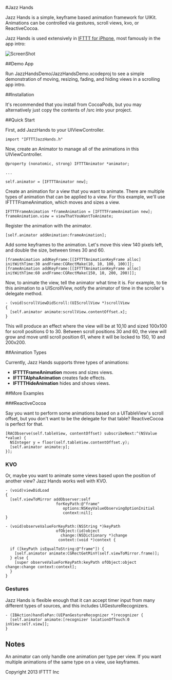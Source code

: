 #Jazz Hands

Jazz Hands is a simple, keyframe based animation framework for UIKit.
Animations can be controlled via gestures, scroll views, kvo, or ReactiveCocoa.

Jazz Hands is used extensively in [IFTTT for iPhone](https://ifttt.com/mobile), most famously in the app intro:

![ScreenShot](https://raw.github.com/IFTTT/JazzHands/screenshots/screenshots/intro.gif)

##Demo App

Run JazzHandsDemo/JazzHandsDemo.xcodeproj to see a simple demonstration of moving, resizing, fading, and hiding views in a scrolling app intro.

##Installation

It's recommended that you install from CocoaPods, but you may alternatively just copy the contents of /src into your project.

##Quick Start

First, add JazzHands to your UIViewController.

```
import "IFTTTJazzHands.h"
```

Now, create an Animator to manage all of the animations in this UIViewController.

```
@property (nonatomic, strong) IFTTTAnimator *animator;

...

self.animator = [IFTTTAnimator new];
```

Create an animation for a view that you want to animate. There are multiple
types of animation that can be applied to a view. For this example, we'll use 
IFTTTFrameAnimation, which moves and sizes a view.

```
IFTTTFrameAnimation *frameAnimation = [IFTTTFrameAnimation new];
frameAnimation.view = viewThatYouWantToAnimate;
```

Register the animation with the animator.

```
[self.animator addAnimation:frameAnimation];
```

Add some keyframes to the animation. Let's move this view 140 pixels left, and double the size, between times 30 and 60.

```
[frameAnimation addKeyFrame:[[IFTTTAnimationKeyFrame alloc] initWithTime:30 andFrame:CGRectMake(10, 10, 100, 100)]];
[frameAnimation addKeyFrame:[[IFTTTAnimationKeyFrame alloc] initWithTime:60 andFrame:CGRectMake(150, 10, 200, 200)]];
```

Now, to animate the view, tell the animator what time it is. For example, to tie this animation to a UIScrollView, notify the animator of time in the scroller's delegate method.

```
- (void)scrollViewDidScroll:(UIScrollView *)scrollView
{
  [self.animator animate:scrollView.contentOffset.x];
}
```

This will produce an effect where the view will be at 10,10 and sized 100x100 for scroll positions 0 to 30. Between scroll positions 30 and 60, the view will grow and move until scroll position 61, where it will be locked to 150, 10 and 200x200.

##Animation Types

Currently, Jazz Hands supports three types of animations:

+ **IFTTTFrameAnimation** moves and sizes views.
+ **IFTTTAlphaAnimation** creates fade effects.
+ **IFTTTHideAnimation** hides and shows views.

##More Examples

###ReactiveCocoa

Say you want to perform some animations based on a UITableView's scroll offset, but you don't want to be the delegate for that table? ReactiveCocoa is perfect for that.

```
[RACObserve(self.tableView, contentOffset) subscribeNext:^(NSValue *value) {
  NSInteger y = floor(self.tableView.contentOffset.y);
  [self.animator animate:y];
}];
```

### KVO

Or, maybe you want to animate some views based upon the position of another view? Jazz Hands works well with KVO.

```
- (void)viewDidLoad
{
  [self.viewToMirror addObserver:self 
                      forKeyPath:@"frame" 
                         options:NSKeyValueObservingOptionInitial 
                         context:nil];
}

- (void)observeValueForKeyPath:(NSString *)keyPath 
                      ofObject:(id)object 
                        change:(NSDictionary *)change 
                       context:(void *)context {

  if ([keyPath isEqualToString:@"frame"]) {
    [self.animator animate:CGRectGetMinY(self.viewToMirror.frame)];
  } else {
    [super observeValueForKeyPath:keyPath ofObject:object change:change context:context];
  }
}
```

### Gestures

Jazz Hands is flexible enough that it can accept timer input from many different types of sources, and this includes UIGestureRecognizers.

``` 
- (IBAction)handlePan:(UIPanGestureRecognizer *)recognizer {
  [self.animator animate:[recognizer locationOfTouch:0 inView:self.view]];
}
```

## Notes

An animator can only handle one animation per type per view. If you want multiple animations of the same type on a view, use keyframes.

Copyright 2013 IFTTT Inc
